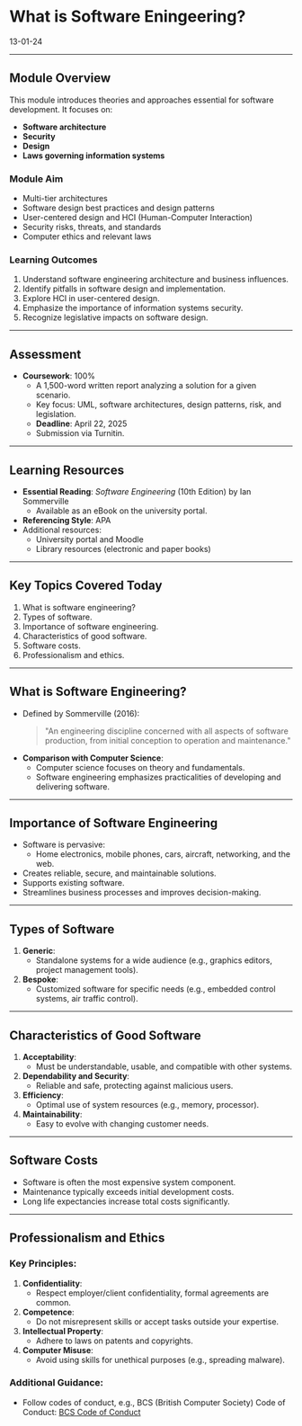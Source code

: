 # What is Software Eningeering?
13-01-24

---

## Module Overview
This module introduces theories and approaches essential for software development. It focuses on:
- **Software architecture**
- **Security**
- **Design**
- **Laws governing information systems**

### Module Aim
- Multi-tier architectures
- Software design best practices and design patterns
- User-centered design and HCI (Human-Computer Interaction)
- Security risks, threats, and standards
- Computer ethics and relevant laws

### Learning Outcomes
1. Understand software engineering architecture and business influences.
2. Identify pitfalls in software design and implementation.
3. Explore HCI in user-centered design.
4. Emphasize the importance of information systems security.
5. Recognize legislative impacts on software design.

---

## Assessment
- **Coursework**: 100%
  - A 1,500-word written report analyzing a solution for a given scenario.
  - Key focus: UML, software architectures, design patterns, risk, and legislation.
  - **Deadline**: April 22, 2025
  - Submission via Turnitin.

---

## Learning Resources
- **Essential Reading**: *Software Engineering* (10th Edition) by Ian Sommerville
  - Available as an eBook on the university portal.
- **Referencing Style**: APA
- Additional resources:
  - University portal and Moodle
  - Library resources (electronic and paper books)

---

## Key Topics Covered Today
1. What is software engineering?
2. Types of software.
3. Importance of software engineering.
4. Characteristics of good software.
5. Software costs.
6. Professionalism and ethics.

---

## What is Software Engineering?
- Defined by Sommerville (2016):
  > "An engineering discipline concerned with all aspects of software production, from initial conception to operation and maintenance."
- **Comparison with Computer Science**:
  - Computer science focuses on theory and fundamentals.
  - Software engineering emphasizes practicalities of developing and delivering software.

---

## Importance of Software Engineering
- Software is pervasive:
  - Home electronics, mobile phones, cars, aircraft, networking, and the web.
- Creates reliable, secure, and maintainable solutions.
- Supports existing software.
- Streamlines business processes and improves decision-making.

---

## Types of Software
1. **Generic**: 
   - Standalone systems for a wide audience (e.g., graphics editors, project management tools).
2. **Bespoke**:
   - Customized software for specific needs (e.g., embedded control systems, air traffic control).

---

## Characteristics of Good Software
1. **Acceptability**:
   - Must be understandable, usable, and compatible with other systems.
2. **Dependability and Security**:
   - Reliable and safe, protecting against malicious users.
3. **Efficiency**:
   - Optimal use of system resources (e.g., memory, processor).
4. **Maintainability**:
   - Easy to evolve with changing customer needs.

---

## Software Costs
- Software is often the most expensive system component.
- Maintenance typically exceeds initial development costs.
- Long life expectancies increase total costs significantly.

---

## Professionalism and Ethics
### Key Principles:
1. **Confidentiality**:
   - Respect employer/client confidentiality, formal agreements are common.
2. **Competence**:
   - Do not misrepresent skills or accept tasks outside your expertise.
3. **Intellectual Property**:
   - Adhere to laws on patents and copyrights.
4. **Computer Misuse**:
   - Avoid using skills for unethical purposes (e.g., spreading malware).

### Additional Guidance:
- Follow codes of conduct, e.g., BCS (British Computer Society) Code of Conduct:
  [BCS Code of Conduct](https://www.bcs.org/membership/become-a-member/bcs-code-of-conduct/)

